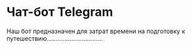 # Чат-бот Telegram
Наш бот предназначен для  затрат времени на подготовку к путешествию................................
